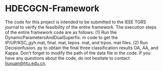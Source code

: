 # HDECGCN-Framework
The code for this project is intended to be submitted to the IEEE TGRS journal to verify the feasibility of the entire framework. 
The execution steps of the entire framework code are as follows:
(1) Run the DynamicParametersAndDualSuperfix. m code to get the IP/UP/KSC_gyh.mat, final. mat, tepos. mat, and trpos. mat files.
(2) Run Decisionfusion. py to obtain the final three classification results OA, AA, and Kappa.
Don't forget to modify the path of the data file in the code.
If you have any questions about the code, do not hesitate to contact liuxuan@htu.edu.cn.
